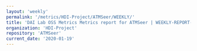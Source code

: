 ```yaml
---
layout: 'weekly'
permalink: '/metrics/HDI-Project/ATMSeer/WEEKLY/'
title: 'DAI Lab OSS Metrics Metrics report for ATMSeer | WEEKLY-REPORT-2020-01-19'
organization: 'HDI-Project'
repository: 'ATMSeer'
current_date: '2020-01-19'
---
```

